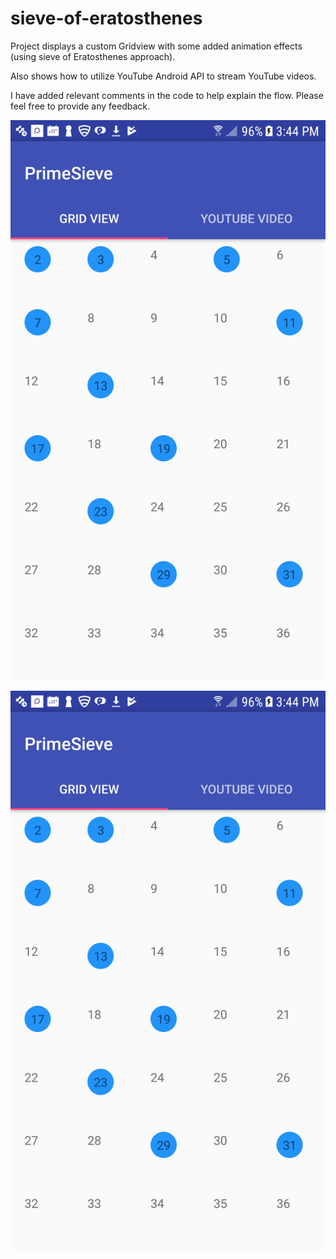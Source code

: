 # sieve-of-eratosthenes
Project displays a custom Gridview with some added animation effects (using sieve of Eratosthenes approach).

Also shows how to utilize YouTube Android API to stream YouTube videos.


I have added relevant comments in the code to help explain the flow. Please feel free to provide any feedback.


![Alt text](./device-2017-07-26-154421.png?raw=true "Optional Title")

![Alt text](./device-2017-07-26-154421.png?raw=true "Optional Title")




